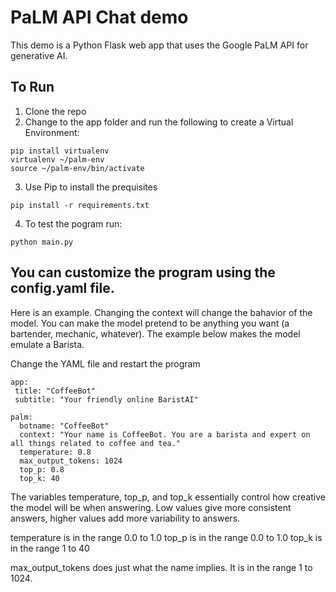 # PaLM API Chat demo

This demo is a Python Flask web app that uses the Google PaLM API for generative AI.

## To Run
1. Clone the repo
2. Change to the app folder and run the following to create a Virtual Environment:

```
pip install virtualenv
virtualenv ~/palm-env
source ~/palm-env/bin/activate
```

3. Use Pip to install the prequisites

```
pip install -r requirements.txt
```

4. To test the pogram run:

```
python main.py
```

## You can customize the program using the config.yaml file.

Here is an example. Changing the context will change the bahavior of the model. You can make the model pretend to be anything you want (a bartender, mechanic, whatever). The example below makes the model emulate a Barista. 

Change the YAML file and restart the program

```
app:
 title: "CoffeeBot"
 subtitle: "Your friendly online BaristAI"

palm:
  botname: "CoffeeBot"
  context: "Your name is CoffeeBot. You are a barista and expert on all things related to coffee and tea."
  temperature: 0.8
  max_output_tokens: 1024
  top_p: 0.8
  top_k: 40
```

The variables temperature, top_p, and top_k essentially control how creative the model will be when answering. Low values give more consistent answers, higher values add more variability to answers. 

temperature is in the range 0.0 to 1.0
top_p is in the range 0.0 to 1.0
top_k is in the range 1 to 40

max_output_tokens does just what the name implies. It is in the range 1 to 1024.
